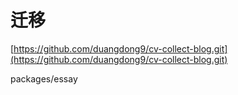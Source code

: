 # 迁移

[https://github.com/duangdong9/cv-collect-blog.git](https://github.com/duangdong9/cv-collect-blog.git)

packages/essay
